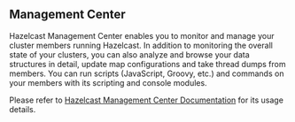 ## Management Center

Hazelcast Management Center enables you to monitor and manage your cluster members running Hazelcast. In addition to monitoring the overall state of your clusters, you can also analyze and browse your data structures in detail, update map configurations and take thread dumps from members. You can run scripts (JavaScript, Groovy, etc.) and commands on your members with its scripting and console modules.

Please refer to [Hazelcast Management Center Documentation](http://docs.hazelcast.org/docs/management-center/3.8.3/manual/html/index.html) for its usage details.

